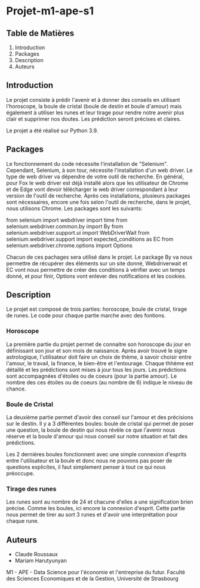 # Projet-m1-ape-s1

## Table de Matières 
1. Introduction
2. Packages 
3. Description
4. Auteurs 


## Introduction

Le projet consiste à prédir l'avenir et à donner des conseils en utilisant l'horoscope, la boule de cristal (boule de destin et boule d'amour) mais également à utiliser les runes et leur tirage pour rendre notre avenir plus clair et supprimer nos doutes. 
Les prédiction seront précises et claires.

Le projet a été réalisé sur Python 3.9.


## Packages 

Le fonctionnement du code nécessite l'installation de "Selenium". Cependant, Selenium, à son tour, nécessite l'installation d'un web driver. Le type de web driver va dépendre de votre outil de recherche. En général, pour Fox le web driver est déjà installé alors que les utilisateur de Chrome et de Edge vont devoir télécharger le web driver correspondant à leur version de l'outil de recherche.
Après ces installations, plusieurs packages sont nécessaires, encore une fois selon l'outil de recherche, dans le projet, nous utilisons Chrome. Les packages sont les suivants:

from selenium import webdriver
import time
from selenium.webdriver.common.by import By
from selenium.webdriver.support.ui import WebDriverWait
from selenium.webdriver.support import expected_conditions as EC
from selenium.webdriver.chrome.options import Options


Chacun de ces pachages sera utilisé dans le projet. Le package By va nous permettre de récupérer des éléments sur un site donné, Webdriverwait et EC vont nous permettre de créer des conditions à vérifier avec un temps donné, et pour finir, Options vont enlever des notifications et les cookies.


## Description
 
Le projet est composé de trois parties: horoscope, boule de cristal, tirage de runes. Le code pour chaque partie marche avec des fontions. 

### Horoscope 

La première partie du projet permet de connaitre son horoscope du jour en définissant son jour et son mois de naissance. Après avoir trouvé le signe astrologique, l'utilisateur doit faire un choix de thème, à savoir choisir entre l'amour, le travail, la finance, le bien-être et l'entourage. Chaque thhème est détaillé et les prédictions sont mises à jour tous les jours. 
Les prédictions sont accompagnées d'étoiles ou de coeurs (pour la partie amour). Le nombre des ces étoiles ou de coeurs (au nombre de 6) indique le niveau de chance.

### Boule de Cristal

La deuxième partie permet d'avoir des conseil sur l'amour et des précisions sur le destin. 
Il y a 3 différentes boules: boule de cristal qui permet de poser une question, la boule de destin qui nous révèle ce que l'avenir nous réserve et la boule d'amour qui nous conseil sur notre situation et fait des prédictions. 

Les 2 dernières boules fonctionnent avec une simple connexion d'esprits entre l'utilisateur et la boule et donc nous ne pouvons pas poser de questions explicites, il faut simplement penser à tout ce qui nous préoccupe. 

### Tirage des runes

Les runes sont au nombre de 24 et chacune d'elles a une signification brien précise. Comme les boules, ici encore la connexion d'esprit. 
Cette partie nous permet de tirer au sort 3 runes et d'avoir une interprétation pour chaque rune. 


## Auteurs

- Claude Roussaux
- Mariam Harutyunyan

M1 - APE - Data Science pour l'économie et l'entreprise du futur.
Faculté des Sciences Economiques et de la Gestion, Université de Strasbourg
